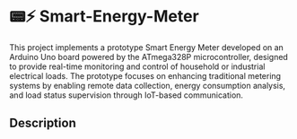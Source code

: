 # 📟⚡ Smart-Energy-Meter
This project implements a prototype Smart Energy Meter developed on an Arduino Uno board powered by the ATmega328P microcontroller, designed to provide real-time monitoring and control of household or industrial electrical loads. The prototype focuses on enhancing traditional metering systems by enabling remote data collection, energy consumption analysis, and load status supervision through IoT-based communication.
## Description
